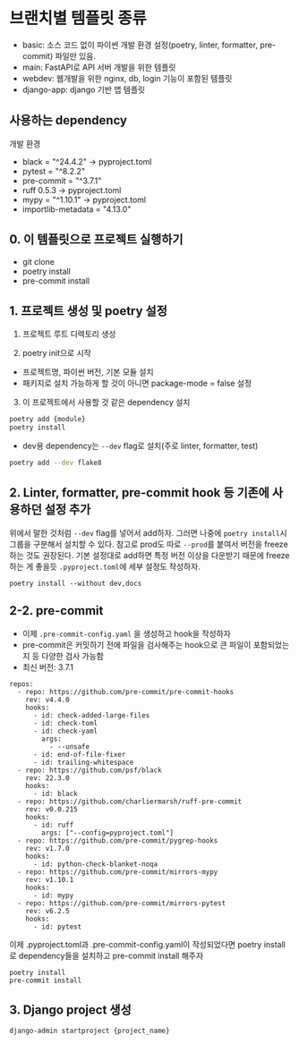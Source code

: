 # 브랜치별 템플릿 종류
- basic: 소스 코드 없이 파이썬 개발 환경 설정(poetry, linter, formatter, pre-commit) 파일만 있음.
- main: FastAPI로 API 서버 개발을 위한 템플릿
- webdev: 웹개발을 위한 nginx, db, login 기능이 포함된 템플릿
- django-app: django 기반 앱 템플릿

## 사용하는 dependency
개발 환경
- black = "^24.4.2" -> pyproject.toml
- pytest = "^8.2.2"
- pre-commit = "^3.7.1"
- ruff 0.5.3 -> pyproject.toml
- mypy = "^1.10.1" -> pyproject.toml
- importlib-metadata = "4.13.0"


## 0. 이 템플릿으로 프로젝트 실행하기
- git clone
- poetry install
- pre-commit install


## 1. 프로젝트 생성 및 poetry 설정
1. 프로젝트 루트 디렉토리 생성

2. poetry init으로 시작
- 프로젝트명, 파이썬 버전, 기본 모듈 설치
- 패키지로 설치 가능하게 할 것이 아니면 package-mode = false 설정

3. 이 프로젝트에서 사용할 것 같은 dependency 설치
```bash
poetry add {module}
poetry install
```
- dev용 dependency는 `--dev` flag로 설치(주로 linter, formatter, test)
```bash
poetry add --dev flake8
```

## 2. Linter, formatter, pre-commit hook 등 기존에 사용하던 설정 추가
위에서 말한 것처럼 `--dev` flag를 넣어서 add하자.
그러면 나중에 `poetry install`시 그룹을 구분해서 설치할 수 있다.
참고로 prod도 따로 `--prod`를 붙여서 버전을 freeze하는 것도 권장된다.
기본 설정대로 add하면 특정 버전 이상을 다운받기 때문에 freeze하는 게 좋을듯
`.pyproject.toml`에 세부 설정도 작성하자.

```
poetry install --without dev,docs
```

## 2-2. pre-commit
- 이제 `.pre-commit-config.yaml` 을 생성하고 hook을 작성하자
- pre-commit은 커밋하기 전에 파일을 검사해주는 hook으로 큰 파일이 포함되었는지 등 다양한 검사 가능함
- 최신 버전: 3.7.1
```
repos:
  - repo: https://github.com/pre-commit/pre-commit-hooks
    rev: v4.4.0
    hooks:
      - id: check-added-large-files
      - id: check-toml
      - id: check-yaml
        args:
          - --unsafe
      - id: end-of-file-fixer
      - id: trailing-whitespace
  - repo: https://github.com/psf/black
    rev: 22.3.0
    hooks:
      - id: black
  - repo: https://github.com/charliermarsh/ruff-pre-commit
    rev: v0.0.215
    hooks:
      - id: ruff
        args: ["--config=pyproject.toml"]
  - repo: https://github.com/pre-commit/pygrep-hooks
    rev: v1.7.0
    hooks:
      - id: python-check-blanket-noqa
  - repo: https://github.com/pre-commit/mirrors-mypy
    rev: v1.10.1
    hooks:
      - id: mypy
  - repo: https://github.com/pre-commit/mirrors-pytest
    rev: v6.2.5
    hooks:
      - id: pytest
```


이제 .pyproject.toml과 .pre-commit-config.yaml이 작성되었다면 poetry install로 dependency들을 설치하고 pre-commit install 해주자
```
poetry install
pre-commit install
```

## 3. Django project 생성
```bash
django-admin startproject {project_name}
```
